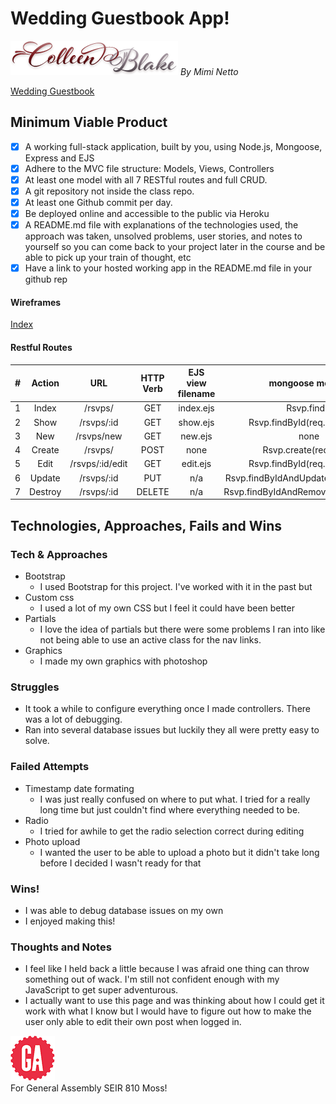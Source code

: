 # Wedding Guestbook App!

![Colleen and Blake](/public/img/co_bl.png)   _By Mimi Netto_

[Wedding Guestbook](https://ellypuppy.herokuapp.com/)

## Minimum Viable Product

- [x] A working full-stack application, built by you, using Node.js, Mongoose, Express and EJS
- [x] Adhere to the MVC file structure: Models, Views, Controllers
- [x] At least one model with all 7 RESTful routes and full CRUD.
- [x] A git repository not inside the class repo.
- [x] At least one Github commit per day.
- [x] Be deployed online and accessible to the public via Heroku
 -[x] A README.md file with explanations of the technologies used, the approach was taken, unsolved problems, user stories, and notes to yourself so you can come back to your project later in the course and be able to pick up your train of thought, etc
- [x] Have a link to your hosted working app in the README.md file in your github rep

#### Wireframes
[Index](/public/img/wireframe00.png)

#### Restful Routes
|#|Action|URL|HTTP Verb|EJS view filename|mongoose method|
|:---:|:---:|:---:|:---:|:---:|:---:|
|1| Index | /rsvps/ | GET | index.ejs | Rsvp.find() |
|2| Show | /rsvps/:id | GET | show.ejs | Rsvp.findById(req.params.id) |
|3| New | /rsvps/new | GET | new.ejs | none |
|4| Create | /rsvps/ | POST| none | Rsvp.create(req.body)|
|5| Edit | /rsvps/:id/edit | GET | edit.ejs | Rsvp.findById(req.params.id) |
|6| Update | /rsvps/:id | PUT | n/a | Rsvp.findByIdAndUpdate(req.params.id) |
|7| Destroy | /rsvps/:id | DELETE | n/a | Rsvp.findByIdAndRemove(req.params.id) |

## Technologies, Approaches, Fails and Wins

### Tech & Approaches
* Bootstrap
  * I used Bootstrap for this project. I've worked with it in the past but
* Custom css
  * I used a lot of my own CSS but I feel it could have been better
* Partials
  * I love the idea of partials but there were some problems I ran into like not being able to use an active class for the nav links.
* Graphics
  * I made my own graphics with photoshop


### Struggles

* It took a while to configure everything once I made controllers. There was a lot of debugging.
* Ran into several database issues but luckily they all were pretty easy to solve.

### Failed Attempts
* Timestamp date formating
  * I was just really confused on where to put what. I tried for a really long time but just couldn't find where everything needed to be.
* Radio
  * I tried for awhile to get the radio selection correct during editing
* Photo upload
  * I wanted the user to be able to upload a photo but it didn't take long before I decided I wasn't ready for that

### Wins!

* I was able to debug database issues on my own
* I enjoyed making this!

### Thoughts and Notes

* I feel like I held back a little because I was afraid one thing can throw something out of wack. I'm still not confident enough with my JavaScript to get super adventurous.
* I actually want to use this page and was thinking about how I could get it work with what I know but I would have to figure out how to make the user only able to edit their own post when logged in.

![ga](/public/img/gaLogo.png) <br>
For General Assembly SEIR 810 Moss!
